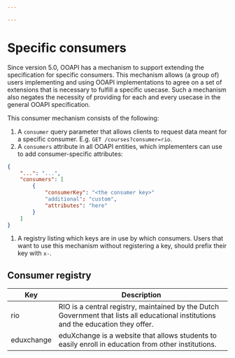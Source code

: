 ```yaml
---

---
```

# Specific consumers

Since version 5.0, OOAPI has a mechanism to support extending the specification for specific consumers. This mechanism allows (a group of) users implementing and using OOAPI implementations to agree on a set of extensions that is necessary to fulfill a specific usecase. Such a mechanism also negates the necessity of providing for each and every usecase in the general OOAPI specification.

This consumer mechanism consists of the following:

1. A `consumer` query parameter that allows clients to request data meant for a specific consumer. E.g. `GET /courses?consumer=rio`.
2. A `consumers` attribute in all OOAPI entities, which implementers can use to add consumer-specific attributes:

```json
{
    "...": "...",
    "consumers": [
        {
            "consumerKey": "<the consumer key>"
            "additional": "custom",
            "attributes": "here"
        }
    ]
}
```

1. A registry listing which keys are in use by which consumers. Users that want to use this mechanism without registering a key, should prefix their key with `x-`.

## Consumer registry

| Key | Description |
| --- | --- |
| rio | RIO is a central registry, maintained by the Dutch Government that lists all educational institutions and the education they offer. |
| eduxchange | eduXchange is a website that allows students to easily enroll in education from other institutions. |
